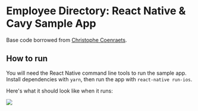 # Employee Directory: React Native & Cavy Sample App

Base code borrowed from [Christophe Coenraets](https://github.com/ccoenraets/employee-directory-react-native).

## How to run

You will need the React Native command line tools to run the sample app. Install dependencies with `yarn`, then run the app with `react-native run-ios`.

Here's what it should look like when it runs:

![](https://cloud.githubusercontent.com/assets/126989/22829358/193b5c0a-ef9a-11e6-994e-d4df852a6181.gif)
